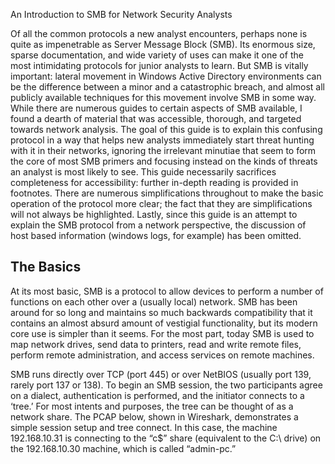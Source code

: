 An Introduction to SMB for Network Security Analysts

Of all the common protocols a new analyst encounters, perhaps none is quite as impenetrable as Server Message Block (SMB). Its enormous size, sparse documentation, and wide variety of uses can make it one of the most intimidating protocols for junior analysts to learn. But SMB is vitally important: lateral movement in Windows Active Directory environments can be the difference between a minor and a catastrophic breach, and almost all publicly available techniques for this movement involve SMB in some way. While there are numerous guides to certain aspects of SMB available, I found a dearth of material that was accessible, thorough, and targeted towards network analysis. The goal of this guide is to explain this confusing protocol in a way that helps new analysts immediately start threat hunting with it in their networks, ignoring the irrelevant minutiae that seem to form the core of most SMB primers and focusing instead on the kinds of threats an analyst is most likely to see. This guide necessarily sacrifices completeness for accessibility: further in-depth reading is provided in footnotes. There are numerous simplifications throughout to make the basic operation of the protocol more clear; the fact that they are simplifications will not always be highlighted. Lastly, since this guide is an attempt to explain the SMB protocol from a network perspective, the discussion of host based information (windows logs, for example) has been omitted. 

## The Basics

At its most basic, SMB is a protocol to allow devices to perform a number of functions on each other over a (usually local) network. SMB has been around for so long and maintains so much backwards compatibility that it contains an almost absurd amount of vestigial functionality, but its modern core use is simpler than it seems. For the most part, today SMB is used to map network drives, send data to printers, read and write remote files, perform remote administration, and access services on remote machines. 

SMB runs directly over TCP (port 445) or over NetBIOS (usually port 139, rarely port 137 or 138). To begin an SMB session, the two participants agree on a dialect, authentication is performed, and the initiator connects to a ‘tree.’ For most intents and purposes, the tree can be thought of as a network share. The PCAP below, shown in Wireshark, demonstrates a simple session setup and tree connect. In this case, the machine 192.168.10.31 is connecting to the “c$” share (equivalent to the C:\ drive) on the 192.168.10.30 machine, which is called “admin-pc.” 

